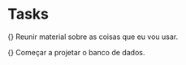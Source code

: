 # Tasks
{} Reunir material sobre as coisas que eu vou usar.

{} Começar a projetar o banco de dados.

